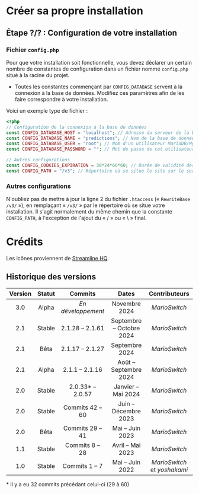 # Créer sa propre installation
## Étape ?/? : Configuration de votre installation
### Fichier ``config.php``
Pour que votre installation soit fonctionnelle, vous devez déclarer un certain nombre de constantes de configuration dans un fichier nommé ``config.php`` situé à la racine du projet.

- Toutes les constantes commençant par ``CONFIG_DATABASE`` servent à la connexion à la base de données. Modifiez ces paramètres afin de les faire correspondre à votre installation.

Voici un exemple type de fichier :
```php
<?php
// Configuration de la connexion à la base de données
const CONFIG_DATABASE_HOST = "localhost"; // Adresse du serveur de la base de données
const CONFIG_DATABASE_NAME = "predictions"; // Nom de la base de données
const CONFIG_DATABASE_USER = "root"; // Nom d'un utilisateur MariaDB/MySQL ayant accès à la base de données
const CONFIG_DATABASE_PASSWORD = ""; // Mot de passe de cet utilisateur

// Autres configurations
const CONFIG_COOKIES_EXPIRATION = 30*24*60*60; // Durée de validité des cookies (connexion et paramètres) sans navigation sur le site de la part de l'utilisateur (en secondes).
const CONFIG_PATH = "/v3"; // Répertoire où se situe le site sur le serveur web (par rapport à « /var/www/html » ou à « C:\xampp\htdocs » par exemple), SANS « / » ou « \ » final ! Il peut être vide.
```

### Autres configurations
N'oubliez pas de mettre à jour la ligne 2 du fichier ``.htaccess`` (« ``RewriteBase /v3/`` »), en remplaçant « ``/v3/`` » par le répertoire où se situe votre installation. Il s'agit normalement du même chemin que la constante ``CONFIG_PATH``, à l'exception de l'ajout du « / » ou « \ » final.

# Crédits
Les icônes proviennent de [Streamline HQ](https://www.streamlinehq.com/).

## Historique des versions
| Version | Statut |      Commits       |          Dates           |        Contributeurs         |
| :-----: | :----: | :----------------: | :----------------------: | :--------------------------: |
|   3.0   | Alpha  | *En développement* |      Novembre 2024       |        *MarioSwitch*         |
|   2.1   | Stable |  2.1.28 – 2.1.61   | Septembre – Octobre 2024 |        *MarioSwitch*         |
|   2.1   |  Bêta  |  2.1.17 – 2.1.27   |      Septembre 2024      |        *MarioSwitch*         |
|   2.1   | Alpha  |   2.1.1 – 2.1.16   |  Août – Septembre 2024   |        *MarioSwitch*         |
|   2.0   | Stable |  2.0.33* – 2.0.57  |    Janvier – Mai 2024    |        *MarioSwitch*         |
|   2.0   | Stable |  Commits 42 – 60   |   Juin – Décembre 2023   |        *MarioSwitch*         |
|   2.0   |  Bêta  |  Commits 29 – 41   |     Mai – Juin 2023      |        *MarioSwitch*         |
|   1.1   | Stable |   Commits 8 – 28   |     Avril – Mai 2023     |        *MarioSwitch*         |
|   1.0   | Stable |   Commits 1 – 7    |     Mai – Juin 2022      | *MarioSwitch* et *yoshakami* |

\* Il y a eu 32 commits précédant celui-ci (29 à 60)